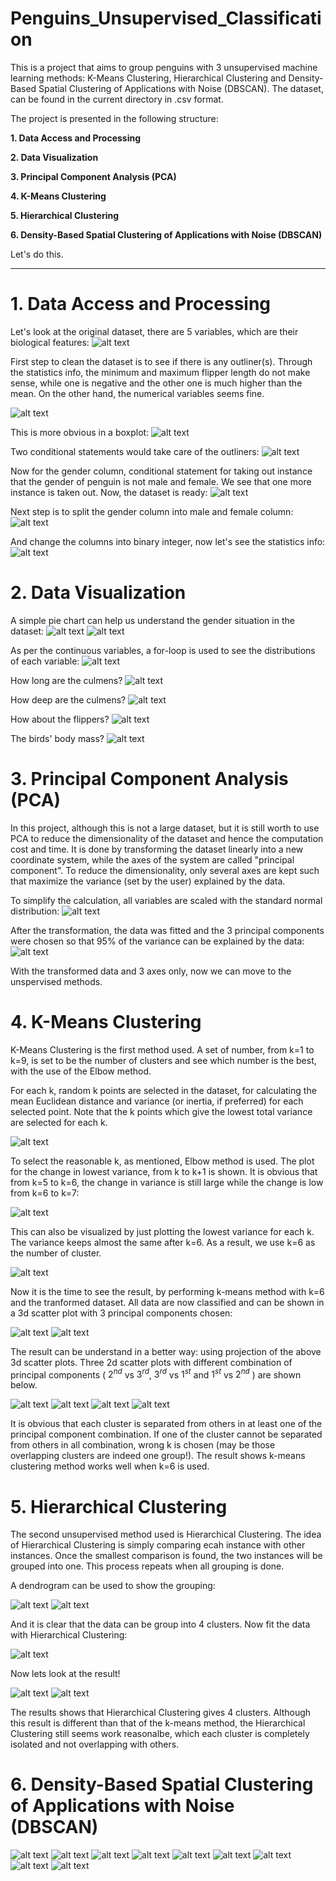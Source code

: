# Penguins_Unsupervised_Classification

This is a project that aims to group penguins with 3 unsupervised machine learning methods: K-Means Clustering, Hierarchical Clustering and  Density-Based Spatial Clustering of Applications with Noise (DBSCAN). The dataset, can be found in the current directory in .csv format.

The project is presented in the following structure:

**1. Data Access and Processing**

**2. Data Visualization**
   
**3. Principal Component Analysis (PCA)**
   
**4. K-Means Clustering**   

**5. Hierarchical Clustering**   

**6. Density-Based Spatial Clustering of Applications with Noise (DBSCAN)**




Let's do this.
*****************************************************************************************************************
# 1. Data Access and Processing

Let's look at the original dataset, there are 5 variables, which are their biological features:
![alt text](images/a1.jpg)

First step to clean the dataset is to see if there is any outliner(s). Through the statistics info, the minimum and maximum flipper length do not make sense, while one is negative and the other one is much higher than the mean. On the other hand, the numerical variables seems fine.

![alt text](images/a2.jpg)

This is more obvious in a boxplot:
![alt text](images/boxplot.jpg)

Two conditional statements would take care of the outliners:
![alt text](images/a3.jpg)

Now for the gender column, conditional statement for taking out instance that the gender of penguin is not male and female. We see that one more instance is taken out. Now, the dataset is ready:
![alt text](images/a4.jpg)

Next step is to split the gender column into male and female column:
![alt text](images/a5.jpg)

And change the columns into binary integer, now let's see the statistics info:
![alt text](images/a6.jpg)

# 2. Data Visualization

A simple pie chart can help us understand the gender situation in the dataset:
![alt text](images/b1.jpg)
![alt text](images/gender.jpg)

As per the continuous variables, a for-loop is used to see the distributions of each variable:
![alt text](images/b2.jpg)

How long are the culmens?
![alt text](images/culmen_length_mm.jpg)

How deep are the culmens?
![alt text](images/culmen_depth_mm.jpg)

How about the flippers?
![alt text](images/flipper_length_mm.jpg)

The birds' body mass?
![alt text](images/body_mass_g.jpg)

# 3. Principal Component Analysis (PCA)

In this project, although this is not a large dataset, but it is still worth to use PCA to reduce the dimensionality of the dataset and hence the computation cost and time. It is done by transforming the dataset linearly into a new coordinate system, while the axes of the system are called "principal component". To reduce the dimensionality, only several axes are kept such that maximize the variance (set by the user) explained by the data.

To simplify the calculation, all variables are scaled with the standard normal distribution:
![alt text](images/c1.jpg)

After the transformation, the data was fitted and the 3 principal components were chosen so that 95% of the variance can be explained by the data:
![alt text](images/c2.jpg)

With the transformed data and 3 axes only, now we can move to the unspervised methods.

# 4. K-Means Clustering

K-Means Clustering is the first method used. A set of number, from k=1 to k=9, is set to be the number of clusters and see which number is the best, with the use of the Elbow method.

For each k, random k points are selected in the dataset, for calculating the mean Euclidean distance and variance (or inertia, if preferred) for each selected point. Note that the k points which give the lowest total variance are selected for each k.

![alt text](images/d1.jpg)

To select the reasonable k, as mentioned, Elbow method is used. The plot for the change in lowest variance, from k to k+1 is shown. It is obvious that from k=5 to k=6, the change in variance is still large while the change is low from k=6 to k=7:

![alt text](images/Change_in_Inertia.jpg)

This can also be visualized by just plotting the lowest variance for each k. The variance keeps almost the same after k=6. As a result, we use k=6 as the number of cluster.

![alt text](images/Interia_Trend.jpg)

Now it is the time to see the result, by performing k-means method with k=6 and the tranformed dataset. All data are now classified and can be shown in a 3d scatter plot with 3 principal components chosen:

![alt text](images/d2.jpg)
![alt text](images/3d_kmean.jpg)

The result can be understand in a better way: using projection of the above 3d scatter plots. Three 2d scatter plots with different combination of principal components ( $2^{nd}$ vs $3^{rd}$, $3^{rd}$ vs $1^{st}$ and $1^{st}$ vs $2^{nd}$ ) are shown below.

![alt text](images/d3.jpg)
![alt text](images/2_vs_3_PCproj.jpg)
![alt text](images/3_vs_1_PCproj.jpg)
![alt text](images/1_vs_2_PCproj.jpg)

It is obvious that each cluster is separated from others in at least one of the principal component combination. If one of the cluster cannot be separated from others in all combination, wrong k is chosen (may be those overlapping clusters are indeed one group!). The result shows k-means clustering method works well when k=6 is used.

# 5. Hierarchical Clustering

The second unsupervised method used is Hierarchical Clustering. The idea of Hierarchical Clustering is simply comparing ecah instance with other instances. Once the smallest comparison is found, the two instances will be grouped into one. This process repeats when all grouping is done.

A dendrogram can be used to show the grouping:

![alt text](images/e1.jpg)
![alt text](images/den.jpg)

And it is clear that the data can be group into 4 clusters. Now fit the data with Hierarchical Clustering:

![alt text](images/e2.jpg)

Now lets look at the result!

![alt text](images/e3.jpg)
![alt text](images/hc.jpg)

The results shows that Hierarchical Clustering gives 4 clusters. Although this result is different than that of the k-means method, the Hierarchical Clustering still seems work reasonalbe, which each cluster is completely isolated and not overlapping with others.

# 6. Density-Based Spatial Clustering of Applications with Noise (DBSCAN)
![alt text](images/f1.jpg)
![alt text](images/f2.jpg)
![alt text](images/N_clusters_DBSCAN.jpg)
![alt text](images/Sil_score_DBSCAN.jpg)
![alt text](images/f3.jpg)
![alt text](images/f4.jpg)
![alt text](images/f5.jpg)
![alt text](images/f6.jpg)
![alt text](images/DBSCAN.jpg)
